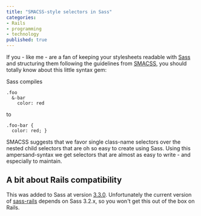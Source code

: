 ```yaml
---
title: "SMACSS-style selectors in Sass"
categories:
- Rails
- programming
- technology
published: true
---
```

If you - like me - are a fan of keeping your stylesheets readable with [Sass](http://sass-lang.com) and structuring them following the guidelines from [SMACSS](http://smacss.com/), you should totally know about this little syntax gem:

<!--more-->

Sass compiles

    .foo
      &-bar
        color: red

to

    .foo-bar {
      color: red; }

SMACSS suggests that we favor single class-name selectors over the nested child selectors that are oh so easy to create using Sass. Using this ampersand-syntax we get selectors that are almost as easy to write - and especially to maintain.

## A bit about Rails compatibility

This was added to Sass at version [3.3.0](http://sass-lang.com/documentation/file.SASS_CHANGELOG.html#330_7_march_2014). Unfortunately the current version of [sass-rails](http://rubygems.org/gems/sass-rails) depends on Sass 3.2.x, so you won't get this out of the box on Rails.
